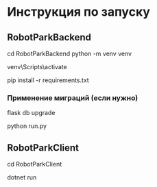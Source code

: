 # Инструкция по запуску

## RobotParkBackend
cd RobotParkBackend
python -m venv venv

venv\Scripts\activate

pip install -r requirements.txt

### Применение миграций (если нужно)
flask db upgrade 

python run.py

## RobotParkClient
cd RobotParkClient

dotnet run
